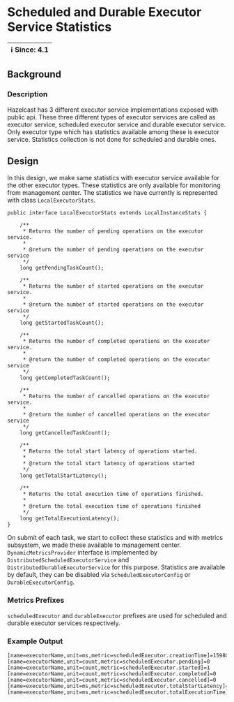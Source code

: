 # Scheduled and Durable Executor Service Statistics

|ℹ️ Since: 4.1|
|-------------|

## Background

### Description

Hazelcast has 3 different executor service implementations exposed with 
public api. These three different types of executor services are called
as executor service, scheduled executor service and durable executor 
service. Only executor type which has statistics available 
among these is executor service. Statistics collection is not done for 
scheduled and durable ones.


## Design

In this design, we make same statistics with executor service available 
for the other executor types. These statistics are only available for
monitoring from management center. The statistics we have currently is 
represented with class `LocalExecutorStats`.

```
public interface LocalExecutorStats extends LocalInstanceStats {

    /**
     * Returns the number of pending operations on the executor service.
     *
     * @return the number of pending operations on the executor service
     */
    long getPendingTaskCount();

    /**
     * Returns the number of started operations on the executor service.
     *
     * @return the number of started operations on the executor service
     */
    long getStartedTaskCount();

    /**
     * Returns the number of completed operations on the executor service.
     *
     * @return the number of completed operations on the executor service
     */
    long getCompletedTaskCount();

    /**
     * Returns the number of cancelled operations on the executor service.
     *
     * @return the number of cancelled operations on the executor service
     */
    long getCancelledTaskCount();

    /**
     * Returns the total start latency of operations started.
     *
     * @return the total start latency of operations started
     */
    long getTotalStartLatency();

    /**
     * Returns the total execution time of operations finished.
     *
     * @return the total execution time of operations finished
     */
    long getTotalExecutionLatency();
}
```

On submit of each task, we start to collect these statistics and
with metrics subsystem, we made these available to management center.
`DynamicMetricsProvider` interface is implemented by `DistributedScheduledExecutorService`
and `DistributedDurableExecutorService` for this purpose. Statistics are
available by default, they can be disabled via `ScheduledExecutorConfig` or
`DurableExecutorConfig`.

### Metrics Prefixes
`scheduledExecutor` and `durableExecutor` prefixes are used for 
scheduled and durable executor services respectively.

### Example Output
```
[name=executorName,unit=ms,metric=scheduledExecutor.creationTime]=1598016899537
[name=executorName,unit=count,metric=scheduledExecutor.pending]=0
[name=executorName,unit=count,metric=scheduledExecutor.started]=1
[name=executorName,unit=count,metric=scheduledExecutor.completed]=0
[name=executorName,unit=count,metric=scheduledExecutor.cancelled]=0
[name=executorName,unit=ms,metric=scheduledExecutor.totalStartLatency]=2
[name=executorName,unit=ms,metric=scheduledExecutor.totalExecutionTime]=0
```
 

 
 
 



